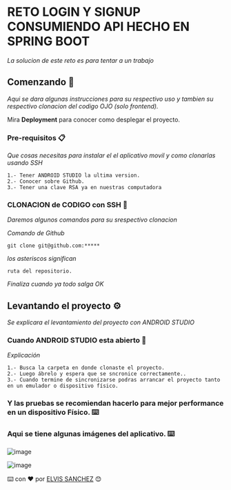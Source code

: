 # RETO LOGIN Y SIGNUP CONSUMIENDO API HECHO EN SPRING BOOT

_La solucion de este reto es para tentar a un trabajo_

## Comenzando 🚀

_Aqui se dara algunas instrucciones para su respectivo uso y tambien su respectivo clonacion del codigo OJO (solo frontend)._

Mira **Deployment** para conocer como desplegar el proyecto.


### Pre-requisitos 📋

_Que cosas necesitas para instalar el el aplicativo movil y como clonarlas usando SSH_

```
1.- Tener ANDROID STUDIO la ultima version.
2.- Conocer sobre Github.
3.- Tener una clave RSA ya en nuestras computadora
```

### CLONACION de CODIGO con SSH 🔧

_Daremos algunos comandos para su srespectivo clonacion_

_Comando de Github_

```
git clone git@github.com:*****
```

_los asteriscos significan_

```
ruta del repositorio.
```

_Finaliza cuando ya todo salga OK_

## Levantando el proyecto ⚙️

_Se explicara el levantamiento del proyecto con ANDROID STUDIO_

### Cuando ANDROID STUDIO esta abierto 🔩

_Explicación_

```
1.- Busca la carpeta en donde clonaste el proyecto.
2.- Luego ábrelo y espera que se sncronice correctamente..
3.- Cuando termine de sincronizarse podras arrancar el proyecto tanto en un emulador o dispositivo físico.
```

### Y las pruebas se recomiendan hacerlo para mejor performance en un dispositivo Físico. ⌨️
### Aqui se tiene algunas imágenes del aplicativo. ⌨️

![image](https://github.com/user-attachments/assets/817198d4-e9fe-4796-9355-c45fdafe8127)

![image](https://github.com/user-attachments/assets/988ad2ed-c6b1-4319-86a5-10f4ccca517d)

⌨️ con ❤️ por [ELVIS SANCHEZ](https://github.com/XxHaRuToxX) 😊
